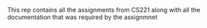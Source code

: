This rep contains all the assignments from CS221 along with all the documentation that was required by the assignmnet 

